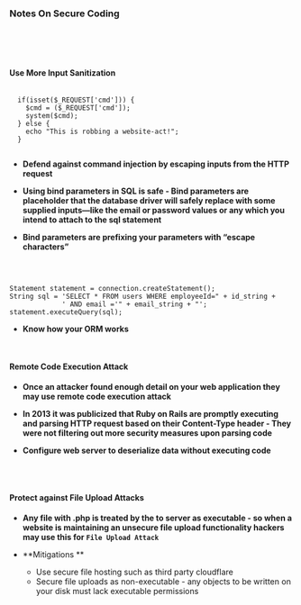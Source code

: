 
### Notes On Secure Coding


<br><br><br>
#### Use More Input Sanitization
 

```

  if(isset($_REQUEST['cmd'])) {
    $cmd = ($_REQUEST['cmd']);
    system($cmd);
  } else {
    echo "This is robbing a website-act!";
  }
 

```

  * **Defend against command injection by escaping inputs from the HTTP request**
  
  * **Using bind parameters in SQL is safe - Bind parameters are placeholder that the database driver will safely replace with some supplied inputs—like the email or password values or any which you intend to attach to the sql statement**
  
  * **Bind parameters are prefixing your parameters with “escape characters”**
 
 <br>

```

Statement statement = connection.createStatement();
String sql = 'SELECT * FROM users WHERE employeeId=" + id_string +
             ' AND email ='" + email_string + "';
statement.executeQuery(sql);

```

  * **Know how your ORM works**

<br>

 
 
 
#### Remote Code Execution Attack

* **Once an attacker found enough detail on your web application they may use remote code execution attack**  

* **In 2013 it was publicized that Ruby on Rails are promptly executing and parsing HTTP request based on their Content-Type header - They were not filtering out more security measures upon parsing code** 

* **Configure web server to deserialize data without executing code** 

<br><br>

#### Protect against File Upload Attacks

  * **Any file with .php is treated by the to server as executable - so when a website is maintaining an unsecure file upload functionality hackers may use this for `File Upload Attack`**


  * **Mitigations **

     * Use secure file hosting such as third party cloudflare
     * Secure file uploads as non-executable - any objects to be written on your disk must lack executable permissions
    
